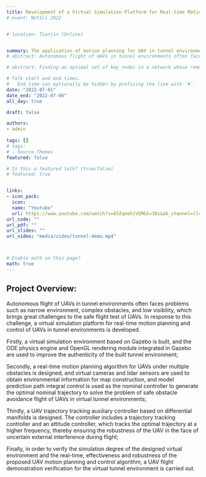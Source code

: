 ```yaml
---
title: Development of a Virtual Simulation Platform for Real-time Motion Planning of Unmanned Aerial Vehicles in Alleyway Environments
# event: NetSci 2022


# location: Tianjin (Online)


summary: The application of motion planning for UAV in tunnel environment（Note:The video loading is slow, please wait!）
# abstract: Autonomous flight of UAVs in tunnel environments often faces problems such as narrow environment, complex obstacles, and low visibility, which brings great challenges to the safe flight test of UAVs. In response to this challenge, a virtual simulation platform for real-time motion planning and control of UAVs in tunnel environments is developed. Its overall flow chart is shown in Figure 1. First, a virtual simulation environment based on Gazebo is built, and the ODE physics engine and OpenGL rendering module integrated in Gazebo are used to improve the authenticity of the built tunnel environment; secondly, a real-time motion planning algorithm for UAVs under multiple obstacles is designed, and virtual cameras and lidar sensors are used to obtain environmental information for map construction, and model prediction path integral control is used as the nominal controller to generate the optimal nominal trajectory to solve the problem of safe obstacle avoidance flight of UAVs in virtual tunnel environments; thirdly, a UAV trajectory tracking auxiliary controller based on differential manifolds is designed. The controller includes a trajectory tracking controller and an attitude controller, which tracks the optimal trajectory at a higher frequency, thereby ensuring the robustness of the UAV in the face of uncertain external interference during flight; finally, in order to verify the simulation degree of the designed virtual environment and the real-time, effectiveness and robustness of the proposed UAV motion planning and control algorithm, a UAV flight demonstration verification for the virtual tunnel environment is carried out.

# abstract: Finding an optimal set of key nodes in a network whose removal from the network would dismantle the network is one of the fundamental research problems of Network Science. In this paper, we introduce an entanglement-based dismantling framework, which captures the network's transport properties and enables new insights into the intrinsic topological features of the complex system.

# Talk start and end times.
#   End time can optionally be hidden by prefixing the line with `#`.
date: "2022-07-01"
date_end: "2022-07-06"
all_day: true

draft: false

authors: 
- admin
  
tags: []
# tags:
# - Source Themes
featured: false

# Is this a featured talk? (true/false)
# featured: true


links:
- icon_pack: 
  icon: 
  name: "Youtube"
  url: https://www.youtube.com/watch?v=65ZqeehjVEM&t=38s&ab_channel=lldddl
url_code: ""
url_pdf: ""
url_slides: ""
url_video: "media/video/tunnel-demo.mp4"



# Enable math on this page?
math: true
---
```


## Project Overview:

Autonomous flight of UAVs in tunnel environments often faces problems such as narrow environment, complex obstacles, and low visibility, which brings great challenges to the safe flight test of UAVs. In response to this challenge, a virtual simulation platform for real-time motion planning and control of UAVs in tunnel environments is developed.

Firstly, a virtual simulation environment based on Gazebo is built, and the ODE physics engine and OpenGL rendering module integrated in Gazebo are used to improve the authenticity of the built tunnel environment; 

Secondly, a real-time motion planning algorithm for UAVs under multiple obstacles is designed, and virtual cameras and lidar sensors are used to obtain environmental information for map construction, and model prediction path integral control is used as the nominal controller to generate the optimal nominal trajectory to solve the problem of safe obstacle avoidance flight of UAVs in virtual tunnel environments; 

Thirdly, a UAV trajectory tracking auxiliary controller based on differential manifolds is designed. The controller includes a trajectory tracking controller and an attitude controller, which tracks the optimal trajectory at a higher frequency, thereby ensuring the robustness of the UAV in the face of uncertain external interference during flight;

Finally, in order to verify the simulation degree of the designed virtual environment and the real-time, effectiveness and robustness of the proposed UAV motion planning and control algorithm, a UAV flight demonstration verification for the virtual tunnel environment is carried out.
